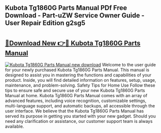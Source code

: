 ## Kubota Tg1860G Parts Manual PDf Free Download - Part-uZW Service Owner Guide - User Repair Edition g2sg5

# <h2><a href="http://bc29640.oget.top/?id=Kubota+Tg1860G+Parts+Manual">🔗Download New 👉🔴 Kubota Tg1860G Parts Manual</a></h2>

[![Kubota Tg1860G Parts Manual new download](https://i.imgur.com/5g1atiW.png)](http://bc29640.oget.top/?id=Kubota+Tg1860G+Parts+Manual)
Welcome to the user guide for your newly purchased Kubota Tg1860G Parts Manual. This manual is designed to assist you in mastering the functions and capabilities of your product. Inside, you will find detailed information on features, setup, usage, maintenance, and problem-solving. Safety Tips for Home Use Follow these tips to ensure safe and secure use of your new Kubota Tg1860G Parts Manual at home. Kubota Tg1860G Parts Manual comes with an array of advanced features, including voice recognition, customizable settings, multi-language support, and automatic backups, all accessible through the user interface. We believe that the Kubota Tg1860G Parts Manual has served its purpose in getting you started with your new gadget. Should you need any clarification or assistance, our customer support team is always available.
